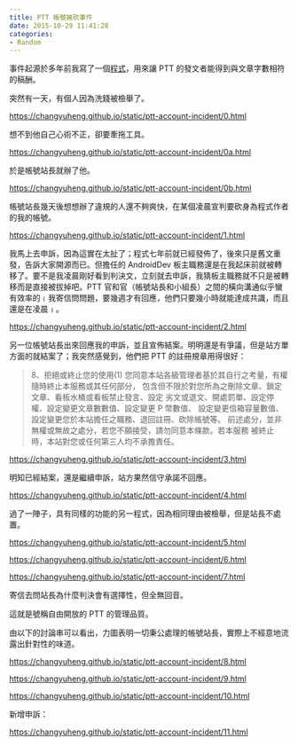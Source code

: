 ```yaml
---
title: PTT 帳號被砍事件
date: 2015-10-29 11:41:28
categories:
- Random
---
```


事件起源於多年前我寫了一個[程式](https://changyuheng.github.io/2007/11/05/ptt-efficient-poster/)，用來讓 PTT 的發文者能得到與文章字數相符的稿酬。
<!-- more -->
突然有一天，有個人因為洗錢被檢舉了。

https://changyuheng.github.io/static/ptt-account-incident/0.html

想不到他自己心術不正，卻要牽拖工具。

https://changyuheng.github.io/static/ptt-account-incident/0a.html

於是帳號站長就辦了他。

https://changyuheng.github.io/static/ptt-account-incident/0b.html

帳號站長幾天後想想辦了違規的人還不夠爽快，在某個凌晨宣判要砍身為程式作者的我的帳號。

https://changyuheng.github.io/static/ptt-account-incident/1.html

我馬上去申訴，因為這實在太扯了；程式七年前就已經發佈了，後來只是舊文重發，告訴大家開源而已。但擔任的 AndroidDev 板主職務還是在我起床前就被轉移了。要不是我凌晨剛好看到判決文，立刻就去申訴，我猜板主職務就不只是被轉移而是直接被拔掉吧。PTT 官和官（帳號站長和小組長）之間的橫向溝通似乎蠻有效率的﹙我寄信問問題，要幾週才有回應，他們只要幾小時就能達成共識，而且還是在凌晨﹚。

https://changyuheng.github.io/static/ptt-account-incident/2.html

另一位帳號站長出來回應我的申訴，並且宣佈結案。明明還是有爭議，但是站方單方面的就結案了；我突然感覺到，他們把 PTT 的註冊規章用得很好：

> 8、拒絕或終止您的使用(1)
> 您同意本站各級管理者基於其自行之考量，有權隨時終止本服務或其任何部分，
> 包含但不限於對您所為之刪除文章、鎖定文章、看板水桶或看板禁止發言、設定
> 劣文或退文、開處罰單、設定停權、設定變更文章數數值、設定變更 P 幣數值、
> 設定變更信箱容量數值、設定變更您於本站擔任之職務、退回註冊、砍除帳號等。
> 前述處分，並非無權或無故之處分，若您不願接受，請勿同意本條款。若本服務
> 被終止時，本站對您或任何第三人均不承擔責任。

https://changyuheng.github.io/static/ptt-account-incident/3.html

明知已經結案，還是繼續申訴，站方果然信守承諾不回應。

https://changyuheng.github.io/static/ptt-account-incident/4.html

過了一陣子，具有同樣的功能的另一程式，因為相同理由被檢舉，但是站長不處置。

https://changyuheng.github.io/static/ptt-account-incident/5.html

https://changyuheng.github.io/static/ptt-account-incident/6.html

https://changyuheng.github.io/static/ptt-account-incident/7.html

寄信去問站長為什麼判決會有選擇性，但全無回音。

這就是號稱自由開放的 PTT 的管理品質。

由以下的討論串可以看出，力圖表明一切秉公處理的帳號站長，實際上不經意地流露出針對性的味道。

https://changyuheng.github.io/static/ptt-account-incident/8.html

https://changyuheng.github.io/static/ptt-account-incident/9.html

https://changyuheng.github.io/static/ptt-account-incident/10.html

新增申訴：

https://changyuheng.github.io/static/ptt-account-incident/11.html
